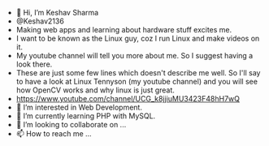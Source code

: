 - 👋 Hi, I’m Keshav Sharma
- @Keshav2136
- Making web apps and learning about hardware stuff excites me.
- I want to be known as the Linux guy, coz I run Linux and make videos on it.
- My youtube channel will tell you more about me. So I suggest having a look there.
- These are just some few lines which doesn't describe me well. So I'll say to have a look at Linux Tennyson (my youtube channel) and you will see how OpenCV works and why linux is just great.
- https://www.youtube.com/channel/UCG_k8jjiuMU3423F48hH7wQ
- 👀 I’m interested in Web Development.
- 🌱 I’m currently learning PHP with MySQL.
- 💞️ I’m looking to collaborate on ...
- 📫 How to reach me ...

<!---
Keshav2136/Keshav2136 is a ✨ special ✨ repository because its `README.md` (this file) appears on your GitHub profile.
You can click the Preview link to take a look at your changes.
--->
